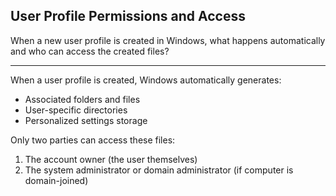 ## User Profile Permissions and Access

When a new user profile is created in Windows, what happens automatically and who can access the created files?

---

When a user profile is created, Windows automatically generates:
- Associated folders and files
- User-specific directories
- Personalized settings storage

Only two parties can access these files:
1. The account owner (the user themselves)
2. The system administrator or domain administrator (if computer is domain-joined)

